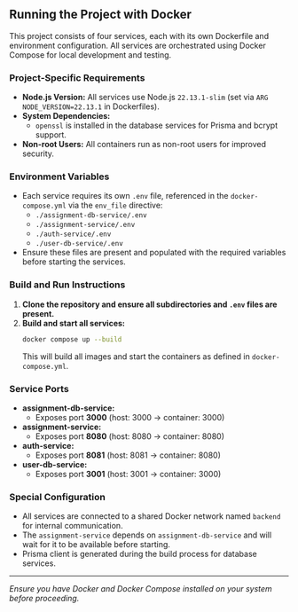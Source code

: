 ## Running the Project with Docker

This project consists of four services, each with its own Dockerfile and environment configuration. All services are orchestrated using Docker Compose for local development and testing.

### Project-Specific Requirements
- **Node.js Version:** All services use Node.js `22.13.1-slim` (set via `ARG NODE_VERSION=22.13.1` in Dockerfiles).
- **System Dependencies:**
  - `openssl` is installed in the database services for Prisma and bcrypt support.
- **Non-root Users:** All containers run as non-root users for improved security.

### Environment Variables
- Each service requires its own `.env` file, referenced in the `docker-compose.yml` via the `env_file` directive:
  - `./assignment-db-service/.env`
  - `./assignment-service/.env`
  - `./auth-service/.env`
  - `./user-db-service/.env`
- Ensure these files are present and populated with the required variables before starting the services.

### Build and Run Instructions
1. **Clone the repository and ensure all subdirectories and `.env` files are present.**
2. **Build and start all services:**
   ```sh
   docker compose up --build
   ```
   This will build all images and start the containers as defined in `docker-compose.yml`.

### Service Ports
- **assignment-db-service:**
  - Exposes port **3000** (host: 3000 → container: 3000)
- **assignment-service:**
  - Exposes port **8080** (host: 8080 → container: 8080)
- **auth-service:**
  - Exposes port **8081** (host: 8081 → container: 8080)
- **user-db-service:**
  - Exposes port **3001** (host: 3001 → container: 3000)

### Special Configuration
- All services are connected to a shared Docker network named `backend` for internal communication.
- The `assignment-service` depends on `assignment-db-service` and will wait for it to be available before starting.
- Prisma client is generated during the build process for database services.

---

*Ensure you have Docker and Docker Compose installed on your system before proceeding.*